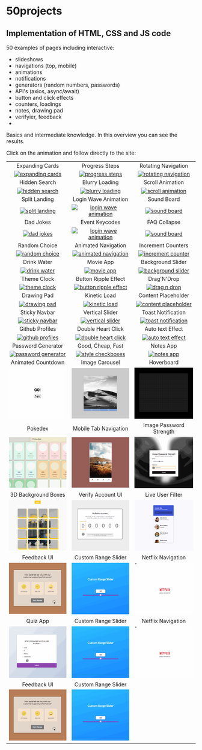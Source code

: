 # 50projects

## Implementation of HTML, CSS and JS code

50 examples of pages including interactive:

- slideshows
- navigations (top, mobile)
- animations
- notifications
- generators (random numbers, passwords)
- API's (axios, async/await)
- button and click effects
- counters, loadings
- notes, drawing pad
- verifyier, feedback
-

Basics and intermediate knowledge. In this overview you can see the results.

Click on the animation and follow directly to the site:

|                                                                                                                           |                                                                                                                               |                                                                                                                                     |
| :-----------------------------------------------------------------------------------------------------------------------: | :---------------------------------------------------------------------------------------------------------------------------: | :---------------------------------------------------------------------------------------------------------------------------------: |
|                                                      Expanding Cards                                                      |                                                        Progress Steps                                                         |                                                         Rotating Navigation                                                         |
|    [![expanding cards](images/01.gif)](https://krisbaranski.github.io/50projects/course/01.expanding_cards/index.html)    |       [![progress steps](images/02.gif)](https://krisbaranski.github.io/50projects/course/02.progress_steps/index.html)       |     [![rotating navigation](images/03.gif)](https://krisbaranski.github.io/50projects/course/03.rotating_navigation/index.html)     |
|                                                       Hidden Search                                                       |                                                        Blurry Loading                                                         |                                                          Scroll Animation                                                           |
|      [![hidden search](images/04.gif)](https://krisbaranski.github.io/50projects/course/04.hidden_search/index.html)      |       [![blurry loading](images/05.gif)](https://krisbaranski.github.io/50projects/course/05.blurry_loading/index.html)       |        [![scroll animation](images/06.gif)](https://krisbaranski.github.io/50projects/course/06.scroll_animation/index.html)        |
|                                                       Split Landing                                                       |                                                     Login Wave Animation                                                      |                                                             Sound Board                                                             |
|      [![split landing](images/07.gif)](https://krisbaranski.github.io/50projects/course/07.split_landing/index.html)      | [![login wave animation](images/08.gif)](https://krisbaranski.github.io/50projects/course/08.login_wave_animation/index.html) |             [![sound board](images/09.png)](https://krisbaranski.github.io/50projects/course/09.sound_board/index.html)             |
|                                                         Dad Jokes                                                         |                                                        Event Keycodes                                                         |                                                            FAQ Collapse                                                             |
|          [![dad jokes](images/10.png)](https://krisbaranski.github.io/50projects/course/10.dad_jokes/index.html)          |    [![login wave animation](images/11.png)](https://krisbaranski.github.io/50projects/course/11.event_keycodes/index.html)    |            [![sound board](images/12.gif)](https://krisbaranski.github.io/50projects/course/12.faq_collapse/index.html)             |
|                                                       Random Choice                                                       |                                                      Animated Navigation                                                      |                                                         Increment Counters                                                          |
|      [![random choice](images/13.gif)](https://krisbaranski.github.io/50projects/course/13.random_choice/index.html)      |  [![animated navigation](images/14.gif)](https://krisbaranski.github.io/50projects/course/14.animated_navigation/index.html)  |      [![increment counter](images/15.gif)](https://krisbaranski.github.io/50projects/course/15.increment_counters/index.html)       |
|                                                        Drink Water                                                        |                                                           Movie App                                                           |                                                          Background Slider                                                          |
|        [![drink water](images/16.gif)](https://krisbaranski.github.io/50projects/course/16.drink_water/index.html)        |            [![movie app](images/17.gif)](https://krisbaranski.github.io/50projects/course/17.movie_app/index.html)            |       [![background slider](images/18.gif)](https://krisbaranski.github.io/50projects/course/18.background_slider/index.html)       |
|                                                        Theme Clock                                                        |                                                     Button Ripple Effect                                                      |                                                             Drag'N'Drop                                                             |
|        [![theme clock](images/19.gif)](https://krisbaranski.github.io/50projects/course/19.theme_clock/index.html)        | [![button ripple effect](images/20.gif)](https://krisbaranski.github.io/50projects/course/20.button_ripple_effect/index.html) |             [![drag n drop](images/21.gif)](https://krisbaranski.github.io/50projects/course/21.drag_n_drop/index.html)             |
|                                                        Drawing Pad                                                        |                                                         Kinetic Load                                                          |                                                         Content Placeholder                                                         |
|        [![drawing pad](images/22.gif)](https://krisbaranski.github.io/50projects/course/22.drawing_pad/index.html)        |         [![kinetic load](images/23.gif)](https://krisbaranski.github.io/50projects/course/23.kinetic_load/index.html)         |     [![content placeholder](images/24.gif)](https://krisbaranski.github.io/50projects/course/24.content_placeholder/index.html)     |
|                                                       Sticky Navbar                                                       |                                                        Vertical Slider                                                        |                                                         Toast Notification                                                          |
|      [![sticky navbar](images/25.gif)](https://krisbaranski.github.io/50projects/course/25.sticky_navbar/index.html)      |      [![vertical slider](images/26.gif)](https://krisbaranski.github.io/50projects/course/26.vertical_slider/index.html)      |      [![toast notification](images/27.gif)](https://krisbaranski.github.io/50projects/course/27.toast_notification/index.html)      |
|                                                      Github Profiles                                                      |                                                      Double Heart Click                                                       |                                                          Auto text Effect                                                           |
|    [![github profiles](images/28.gif)](https://krisbaranski.github.io/50projects/course/28.github_profiles/index.html)    |   [![double heart click](images/29.gif)](https://krisbaranski.github.io/50projects/course/29.double_heart_click/index.html)   |        [![auto text effect](images/30.gif)](https://krisbaranski.github.io/50projects/course/30.auto_text_effect/index.html)        |
|                                                    Password Generator                                                     |                                                       Good, Cheap, Fast                                                       |                                                              Notes App                                                              |
| [![password generator](images/31.gif)](https://krisbaranski.github.io/50projects/course/31.password_generator/index.html) |     [![style checkboxes](images/32.gif)](https://krisbaranski.github.io/50projects/course/32.style_checkboxes/index.html)     |               [![notes app](images/33.gif)](https://krisbaranski.github.io/50projects/course/33.notes_app/index.html)               |
|                                                    Animated Countdown                                                     |                                                        Image Carousel                                                         |                                                             Hoverboard                                                              |
| [![animated countdown](images/34.gif)](https://krisbaranski.github.io/50projects/course/34.animated_countdown/index.html) |       [![image carousel](images/35.gif)](https://krisbaranski.github.io/50projects/course/35.image_carousel/index.html)       |              [![hoverboard](images/36.gif)](https://krisbaranski.github.io/50projects/course/36.hoverboard/index.html)              |
|                                                          Pokedex                                                          |                                                     Mobile Tab Navigation                                                     |                                                       Image Password Strength                                                       |
|            [![pokedex](images/37.gif)](https://krisbaranski.github.io/50projects/course/37.pokedex/index.html)            |       [![mobile tab nav](images/38.gif)](https://krisbaranski.github.io/50projects/course/38.mobile_tab_nav/index.html)       | [![image password strength](images/39.gif)](https://krisbaranski.github.io/50projects/course/39.image_password_strength/index.html) |
|                                                    3D Background Boxes                                                    |                                                       Verify Account UI                                                       |                                                          Live User Filter                                                           |
|     [![3d background boxes](images/40.gif)](https://krisbaranski.github.io/50projects/course/40.3d_boxes/index.html)      |    [![verify account ui](images/41.gif)](https://krisbaranski.github.io/50projects/course/41.verify_account_ui/index.html)    |        [![live user filter](images/42.gif)](https://krisbaranski.github.io/50projects/course/42.live_user_filter/index.html)        |
|                                                        Feedback UI                                                        |                                                      Custom Range Slider                                                      |                                                         Netflix Navigation                                                          |
|        [![feedback ui](images/43.gif)](https://krisbaranski.github.io/50projects/course/43.feedback_ui/index.html)        |  [![custom range slider](images/44.gif)](https://krisbaranski.github.io/50projects/course/44.custom_range_slider/index.html)  |      [![netflix navigation](images/45.gif)](https://krisbaranski.github.io/50projects/course/45.netflix_navigation/index.html)      |
|                                                         Quiz App                                                          |                                                      Custom Range Slider                                                      |                                                         Netflix Navigation                                                          |
|           [![quiz app](images/46.gif)](https://krisbaranski.github.io/50projects/course/46.quiz_app/index.html)           |  [![custom range slider](images/44.gif)](https://krisbaranski.github.io/50projects/course/44.custom_range_slider/index.html)  |      [![netflix navigation](images/45.gif)](https://krisbaranski.github.io/50projects/course/45.netflix_navigation/index.html)      |
|                                                        Feedback UI                                                        |                                                      Custom Range Slider                                                      |
|        [![feedback ui](images/43.gif)](https://krisbaranski.github.io/50projects/course/43.feedback_ui/index.html)        |  [![custom range slider](images/44.gif)](https://krisbaranski.github.io/50projects/course/44.custom_range_slider/index.html)  |

